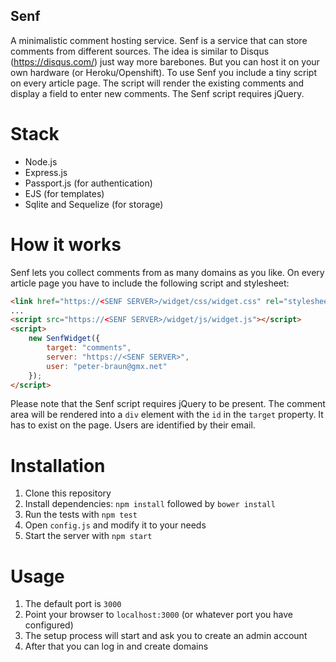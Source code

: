 ## Senf

A minimalistic comment hosting service. Senf is a service that can store comments from different sources. The idea is
similar to Disqus (https://disqus.com/) just way more barebones. But you can host it on your own hardware (or Heroku/Openshift).
To use Senf you include a tiny script on every article page. The script will render the existing comments and display a field to
enter new comments. The Senf script requires jQuery.

Stack
=====

* Node.js
* Express.js
* Passport.js (for authentication)
* EJS (for templates)
* Sqlite and Sequelize (for storage)


How it works
============

Senf lets you collect comments from as many domains as you like. On every article page you have to include the following
script and stylesheet:

```html
<link href="https://<SENF SERVER>/widget/css/widget.css" rel="stylesheet">
...
<script src="https://<SENF SERVER>/widget/js/widget.js"></script>
<script>
    new SenfWidget({
        target: "comments",
        server: "https://<SENF SERVER>",
        user: "peter-braun@gmx.net"
    });
</script>
```

Please note that the Senf script requires jQuery to be present. The comment area will be rendered into a `div` element
with the `id` in the `target` property. It has to exist on the page. Users are identified by their email.

Installation
============

1. Clone this repository
2. Install dependencies: `npm install` followed by `bower install`
3. Run the tests with `npm test`
4. Open `config.js` and modify it to your needs
4. Start the server with `npm start`


Usage
=====

1. The default port is `3000`
2. Point your browser to `localhost:3000` (or whatever port you have configured)
3. The setup process will start and ask you to create an admin account
4. After that you can log in and create domains
